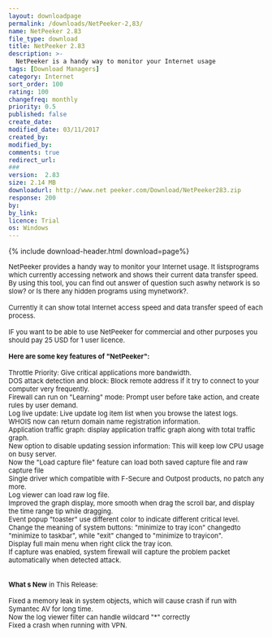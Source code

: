 ```yaml
---
layout: downloadpage
permalink: /downloads/NetPeeker-2,83/
name: NetPeeker 2.83
file_type: download
title: NetPeeker 2.83
description: >-
  NetPeeker is a handy way to monitor your Internet usage
tags: [Download Managers]
category: Internet
sort_order: 100
rating: 100
changefreq: monthly
priority: 0.5
published: false
create_date:
modified_date: 03/11/2017
created_by:
modified_by:
comments: true
redirect_url:
###
version:  2.83
size: 2.14 MB
downloadurl: http://www.net peeker.com/Download/NetPeeker283.zip
response: 200
by:
by_link:
licence: Trial
os: Windows
---
```


{% include download-header.html download=page%}

<p style="fix-download-text !important">
<p><font size="2"><p>NetPeeker provides a handy way to monitor your Internet usage. It listsprograms which currently accessing network and shows their current data transfer&#160;speed. By using this tool, you can find out answer of question such aswhy network is so slow? or Is there any hidden programs using mynetwork?. <br />
<br />
Currently it can show total Internet access speed and data transfer speed of each process.<br />
<br />
IF you want to be able to use NetPeeker for commercial and other purposes you should pay 25 USD for 1 user licence.<br />
<br />
<span><strong>Here are some </strong><strong>key features of "NetPeeker":</strong></span><br />
<br />
Throttle Priority: Give critical applications more bandwidth.<br />
DOS attack detection and block: Block remote address if it try to connect to your computer very frequently.<br />
Firewall can run on "Learning" mode: Prompt user before take action, and create rules by user demand.<br />
Log live update: Live update log item list when you browse the latest logs.<br />
WHOIS now can return domain name registration information.<br />
Application traffic graph: display application traffic graph along with total traffic graph.<br />
New option to disable updating session information: This will keep low CPU usage on busy server. <br />
Now the "Load capture file" feature can load both saved capture file and raw capture file<br />
Single driver which compatible with F-Secure and Outpost products, no patch any more.<br />
Log viewer can load raw log file.<br />
Improved the graph display, more smooth when drag the scroll bar, and display the time range tip while dragging.<br />
Event popup "toaster" use different color to indicate different critical level.<br />
Change the meaning of system buttons: "minimize to tray icon" changedto "minimize to taskbar", while "exit" changed to "minimize to trayicon". <br />
Display full main menu when right click the tray icon.<br />
If capture was enabled, system firewall will capture the problem packet automatically when detected attack.<br />
<br />
<br />
<strong>What s New</strong> in This Release:<br />
<br />
Fixed a memory leak in system objects, which will cause crash if run with Symantec AV for long time.<br />
Now the log viewer filter can handle wildcard "*" correctly<br />
Fixed a crash when running with VPN.</p></p></p>
